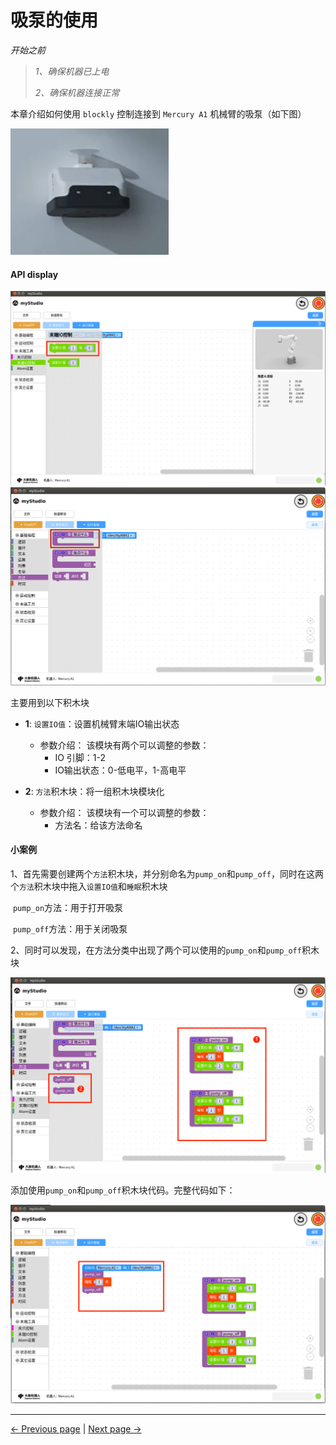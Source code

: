 # 吸泵的使用

*开始之前*

> *1、确保机器已上电*
>
> *2、确保机器连接正常*

本章介绍如何使用 `blockly` 控制连接到 `Mercury A1` 机械臂的吸泵（如下图）

<img src="..\resources\1-blockly\images\pump\pump.png"  />

#### API display

<img src="..\resources\1-blockly\images\pump\code.png" style="zoom: 64%;" />

<img src="..\resources\1-blockly\images\pump\function.png" style="zoom: 67%;" />

主要用到以下积木块

- **1**: `设置IO值`：设置机械臂末端IO输出状态

  * 参数介绍：
    该模块有两个可以调整的参数：
    *  IO 引脚：1-2
    *  IO输出状态：0-低电平，1-高电平

- **2**: `方法`积木块：将一组积木块模块化

  * 参数介绍：
    该模块有一个可以调整的参数：
    *  方法名：给该方法命名



#### 小案例

1、首先需要创建两个`方法`积木块，并分别命名为`pump_on`和`pump_off`，同时在这两个`方法`积木块中拖入`设置IO值`和`睡眠`积木块

​	`pump_on`方法：用于打开吸泵

​	`pump_off`方法：用于关闭吸泵



2、同时可以发现，在方法分类中出现了两个可以使用的`pump_on`和`pump_off`积木块

<img src="..\resources\1-blockly\images\pump\create_function.png" style="zoom: 67%;" />









添加使用`pump_on`和`pump_off`积木块代码。完整代码如下：

<img src="..\resources\1-blockly\images\pump\full_code.png" style="zoom: 67%;" />




---

[← Previous page](./10-gripperUse.md) | [Next page →](./12-dragTeach.md)
